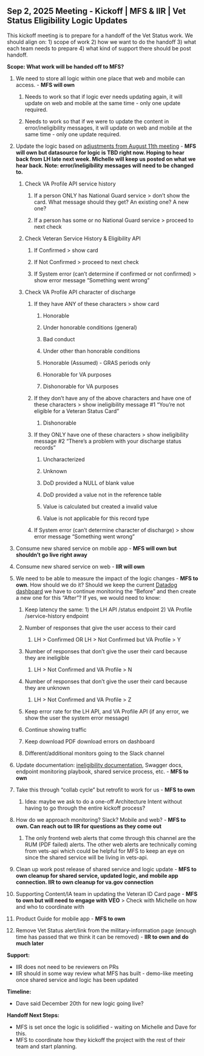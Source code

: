 ## Sep 2, 2025 Meeting - Kickoff | MFS & IIR | Vet Status Eligibility Logic Updates

This kickoff meeting is to prepare for a handoff of the Vet Status work. We should align on: 1) scope of work 2) how we want to do the handoff 3) what each team needs to prepare 4) what kind of support there should be post handoff.

**Scope: What work will be handed off to MFS?**

1. We need to store all logic within one place that web and mobile can access. - **MFS will own**

   1. Needs to work so that if logic ever needs updating again, it will update on web and mobile at the same time - only one update required.

   2. Needs to work so that if we were to update the content in error/ineligibility messages, it will update on web and mobile at the same time - only one update required.

2. Update the logic based on [adjustments from August 11th meeting](https://dsva.slack.com/archives/C05RJS5DANT/p1754932534857309) - **MFS will own but datasource for logic is TBD right now. Hoping to hear back from LH late next week. Michelle will keep us posted on what we hear back. Note: error/ineligibility messages will need to be changed to.** 

   1. Check VA Profile API service history

      1. If a person ONLY has National Guard service > don’t show the card. What message should they get? An existing one? A new one?

      2. If a person has some or no National Guard service > proceed to next check

   2. Check Veteran Service History & Eligibility API

      1. If Confirmed > show card

      2. If Not Confirmed > proceed to next check

      3. If System error (can’t determine if confirmed or not confirmed) > show error message “Something went wrong”

   3. Check VA Profile API character of discharge

      1. If they have ANY of these characters > show card

         1. Honorable

         2. Under honorable conditions (general)

         3. Bad conduct

         4. Under other than honorable conditions

         5. Honorable (Assumed) - GRAS periods only

         6. Honorable for VA purposes

         7. Dishonorable for VA purposes

      2. If they don’t have any of the above characters and have one of these characters > show ineligibility message #1 “You’re not eligible for a Veteran Status Card”

         1. Dishonorable

      3. If they ONLY have one of these characters > show ineligibility message #2 “There’s a problem with your discharge status records”

         1. Uncharacterized

         2. Unknown

         3. DoD provided a NULL of blank value

         4. DoD provided a value not in the reference table

         5. Value is calculated but created a invalid value

         6. Value is not applicable for this record type

      4. If System error (can’t determine character of discharge) > show error message “Something went wrong”

3. Consume new shared service on mobile app - **MFS will own but shouldn’t go live right away**

4. Consume new shared service on web - **IIR will own**

5. We need to be able to measure the impact of the logic changes - **MFS to own**. How should we do it? Should we keep the current [Datadog dashboard](https://vagov.ddog-gov.com/dashboard/ech-i5z-egy/veteran-status-card?fromUser=false\&refresh_mode=sliding\&from_ts=1741025395434\&to_ts=1741630195434\&live=true) we have to continue monitoring the “Before” and then create a new one for this “After”? If yes, we would need to know:

   1. Keep latency the same: 1) the LH API /status endpoint 2) VA Profile /service-history endpoint

   2. Number of responses that give the user access to their card

      1. LH > Confirmed OR LH > Not Confirmed but VA Profile > Y

   3. Number of responses that don’t give the user their card because they are ineligible

      1. LH > Not Confirmed and VA Profile > N

   4. Number of responses that don’t give the user their card because they are unknown

      1. LH > Not Confirmed and VA Profile > Z

   5. Keep error rate for the LH API, and VA Profile API (if any error, we show the user the system error message)

   6. Continue showing traffic

   7. Keep download PDF download errors on dashboard

   8. Different/additional monitors going to the Slack channel

6. Update documentation: [ineligibility documentation](https://github.com/department-of-veterans-affairs/va.gov-team/edit/master/products/veteran-status/v2-IIR/ineligibility-error-messaging-logic.md), Swagger docs, endpoint monitoring playbook, shared service process, etc. - **MFS to own**

7. Take this through “collab cycle” but retrofit to work for us - **MFS to own**

   1. Idea: maybe we ask to do a one-off Architecture Intent without having to go through the entire kickoff process?

8. How do we approach monitoring? Slack? Mobile and web? - **MFS to own. Can reach out to IIR for questions as they come out**
   1. The only frontend web alerts that come through this channel are the RUM (PDF failed) alerts. The other web alerts are technically coming from vets-api which could be helpful for MFS to keep an eye on since the shared service will be living in vets-api.

10. Clean up work post release of shared service and logic update - **MFS to own cleanup for shared service, updated logic, and mobile app connection. IIR to own cleanup for va.gov connection**

11. Supporting Content/IA team in updating the Veteran ID Card page - **MFS to own but will need to engage with VEO** > Check with Michelle on how and who to coordinate with

12. Product Guide for mobile app - **MFS to own**

13. Remove Vet Status alert/link from the military-information page (enough time has passed that we think it can be removed) - **IIR to own and do much later**

**Support:** 

- IIR does not need to be reviewers on PRs
- IIR should in some way review what MFS has built - demo-like meeting once shared service and logic has been updated

**Timeline:**

- Dave said December 20th for new logic going live?

**Handoff Next Steps:**

- MFS is set once the logic is solidified - waiting on Michelle and Dave for this.
- MFS to coordinate how they kickoff the project with the rest of their team and start planning.

